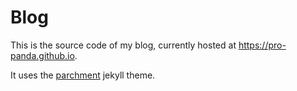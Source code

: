# Blog
This is the source code of my blog, currently hosted at https://pro-panda.github.io.

It uses the [parchment](https://github.com/pro-panda/parchment) jekyll theme.
